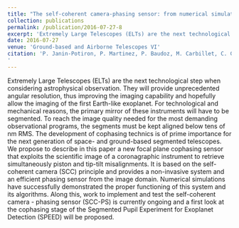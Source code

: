 ```yaml
---
title: "The self-coherent camera-phasing sensor: from numerical simulations to early experiments"
collection: publications
permalink: /publication/2016-07-27-8
excerpt: 'Extremely Large Telescopes (ELTs) are the next technological step when considering astrophysical observation. They will provide unprecedented angular resolution, thus improving the imaging capability and hopefully allow the imaging of the first Earth-like exoplanet. For technological and mechanical reasons, the primary mirror of these instruments will have to be segmented. To reach the image quality needed for the most demanding observational programs, the segments must be kept aligned below tens of nm RMS. The development of cophasing technics is of prime importance for the next generation of space- and ground-based segmented telescopes. We propose to describe in this paper a new focal plane cophasing sensor that exploits the scientific image of a coronagraphic instrument to retrieve simultaneously piston and tip-tilt misalignments. It is based on the self- coherent camera (SCC) principle and provides a non-invasive system and an efficient phasing sensor from the image domain. Numerical simulations have successfully demonstrated the proper functioning of this system and its algorithms. Along this, work to implement and test the self-coherent camera - phasing sensor (SCC-PS) is currently ongoing and a first look at the cophasing stage of the Segmented Pupil Experiment for Exoplanet Detection (SPEED) will be proposed.'
date: 2016-07-27
venue: 'Ground-based and Airborne Telescopes VI'
citation: 'P. Janin-Potiron, P. Martinez, P. Baudoz, M. Carbillet, C. Gouvret, and A. Spang &quot;The self-coherent camera-phasing sensor : from numerical simulations to early experiments&quot;, Proc. SPIE 9906, Ground-based and Airborne Telescopes VI, 99066B (27 July 2016); https://doi.org/10.1117/12.2232687
'
---
```

Extremely Large Telescopes (ELTs) are the next technological step when considering astrophysical observation. They will provide unprecedented angular resolution, thus improving the imaging capability and hopefully allow the imaging of the first Earth-like exoplanet. For technological and mechanical reasons, the primary mirror of these instruments will have to be segmented. To reach the image quality needed for the most demanding observational programs, the segments must be kept aligned below tens of nm RMS. The development of cophasing technics is of prime importance for the next generation of space- and ground-based segmented telescopes. We propose to describe in this paper a new focal plane cophasing sensor that exploits the scientific image of a coronagraphic instrument to retrieve simultaneously piston and tip-tilt misalignments. It is based on the self- coherent camera (SCC) principle and provides a non-invasive system and an efficient phasing sensor from the image domain. Numerical simulations have successfully demonstrated the proper functioning of this system and its algorithms. Along this, work to implement and test the self-coherent camera - phasing sensor (SCC-PS) is currently ongoing and a first look at the cophasing stage of the Segmented Pupil Experiment for Exoplanet Detection (SPEED) will be proposed.
